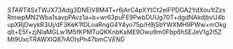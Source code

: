 $START$4SxTWJX73Adg3DNEiV8M4T+r6jArC4pXYtCt2eIFPDGA2YdXou1tZzsRmwpMN2Wba1savpPAvz1a+b+wr63puFE9PwbDUUg70T+dgdNAkdjbvU4bupXRjDwykR3Uj/dF3KeK1fDLoaRngG4Y4yo75p/H9jSbYWXMH9PWw+mOkgqlt+E5f+zjNIaMGLw1M5fKPMTuQKKnbKaME9Owu9m0Fbp6hSEJeV1g2l5ZMI9UxcTRAWXIQ87rAOIsPh47bmCV$END$